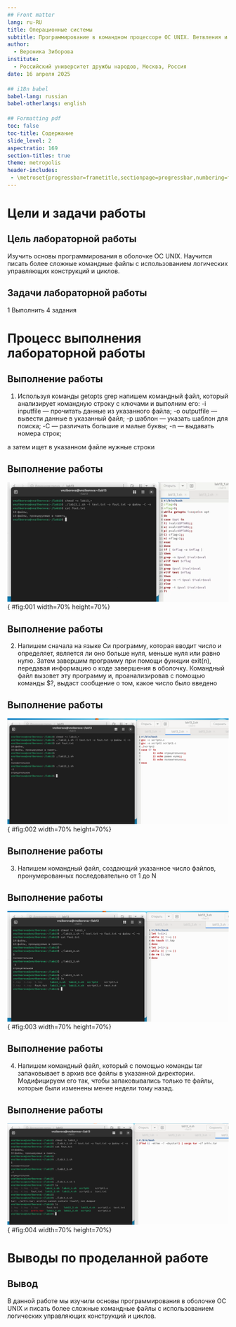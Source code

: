 ```yaml
---
## Front matter
lang: ru-RU
title: Операционные системы
subtitle: Программирование в командном процессоре ОС UNIX. Ветвления и циклы
author:
  - Вероника Зиборова
institute:
  - Российский университет дружбы народов, Москва, Россия
date: 16 апреля 2025

## i18n babel
babel-lang: russian
babel-otherlangs: english

## Formatting pdf
toc: false
toc-title: Содержание
slide_level: 2
aspectratio: 169
section-titles: true
theme: metropolis
header-includes:
 - \metroset{progressbar=frametitle,sectionpage=progressbar,numbering=fraction}
---
```


# Цели и задачи работы

## Цель лабораторной работы

Изучить основы программирования в оболочке ОС UNIX. Научится писать более сложные командные файлы с использованием логических управляющих конструкций и циклов. 

## Задачи лабораторной работы

1 Выполнить 4 задания

# Процесс выполнения лабораторной работы

## Выполнение работы

1. Используя команды getopts grep напишем командный файл, который анализирует командную строку с ключами и выполним его: 
	-i inputfile — прочитать данные из указанного файла; 
	-o outputfile — вывести данные в указанный файл; 
	-p шаблон — указать шаблон для поиска; 
	-C — различать большие и малые буквы; 
	-n — выдавать номера строк; 

а затем ищет в указанном файле нужные строки

## Выполнение работы

![Задание 1](image/01.png){ #fig:001 width=70% height=70%}

## Выполнение работы

2. Напишем сначала на языке Си программу, которая вводит число и определяет, является ли оно больше нуля, меньше нуля или равно нулю. Затем завершим программу при помощи функции exit(n), передавая информацию о коде завершения в оболочку. Командный файл вызовет эту программу и, проанализировав с помощью команды $?, выдаст сообщение о том, какое число было введено

## Выполнение работы

![Задание 2](image/02.png){ #fig:002 width=70% height=70%}

## Выполнение работы

3. Напишем командный файл, создающий указанное число файлов, пронумерованных последовательно от 1 до N  

## Выполнение работы

![Задание 3](image/03.png){ #fig:003 width=70% height=70%}

## Выполнение работы

4. Напишем командный файл, который с помощью команды tar запаковывает в архив все файлы в указанной директории. Модифицируем его так, чтобы запаковывались только те файлы, которые были изменены менее недели тому назад. 

## Выполнение работы

![Задание 4](image/04.png){ #fig:004 width=70% height=70%}

# Выводы по проделанной работе

## Вывод

В данной работе мы изучили основы программирования в оболочке ОС UNIX и писать более сложные командные файлы с использованием логических управляющих конструкций и циклов. 
